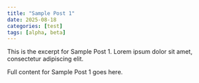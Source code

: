```yaml
---
title: "Sample Post 1"
date: 2025-08-18
categories: [test]
tags: [alpha, beta]
---
```

This is the excerpt for Sample Post 1. Lorem ipsum dolor sit amet, consectetur adipiscing elit.

Full content for Sample Post 1 goes here.
